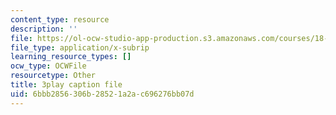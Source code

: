 ```yaml
---
content_type: resource
description: ''
file: https://ol-ocw-studio-app-production.s3.amazonaws.com/courses/18-01sc-single-variable-calculus-fall-2010/6bbb2856306b28521a2ac696276bb07d_5q_3FDOkVRQ.srt
file_type: application/x-subrip
learning_resource_types: []
ocw_type: OCWFile
resourcetype: Other
title: 3play caption file
uid: 6bbb2856-306b-2852-1a2a-c696276bb07d
---
```

